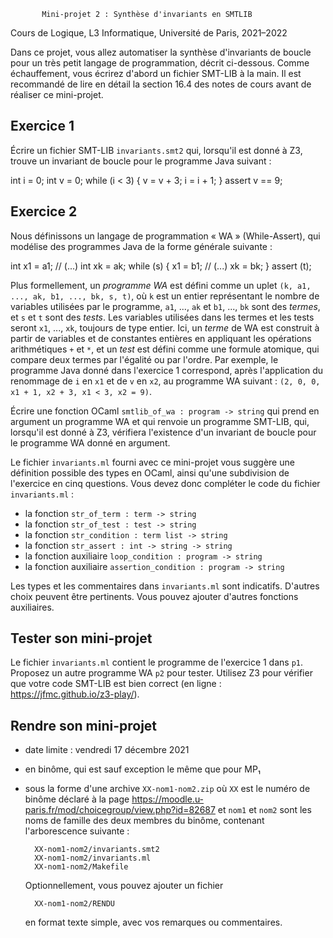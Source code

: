	       Mini-projet 2 : Synthèse d'invariants en SMTLIB

Cours de Logique, L3 Informatique, Université de Paris, 2021–2022

Dans ce projet, vous allez automatiser la synthèse d'invariants de
boucle pour un très petit langage de programmation, décrit
ci-dessous. Comme échauffement, vous écrirez d'abord un fichier
SMT-LIB à la main. Il est recommandé de lire en détail la section 16.4
des notes de cours avant de réaliser ce mini-projet.


Exercice 1
----------

Écrire un fichier SMT-LIB `invariants.smt2` qui, lorsqu'il est donné à
Z3, trouve un invariant de boucle pour le programme Java suivant :

int i = 0;
int v = 0;
while (i < 3) {
    v = v + 3;
    i = i + 1;
}
assert v == 9;


Exercice 2
----------

Nous définissons un langage de programmation « WA » (While-Assert),
qui modélise des programmes Java de la forme générale suivante :

int x1 = a1;
// (...)
int xk = ak;
while (s) {
    x1 = b1;
    // (...)
    xk = bk;
}
assert (t);

Plus formellement, un _programme WA_ est défini comme un uplet `(k,
a1, ..., ak, b1, ..., bk, s, t)`, où `k` est un entier représentant le
nombre de variables utilisées par le programme, `a1`, ..., `ak` et
`b1`, ..., `bk` sont des _termes_, et `s` et `t` sont des _tests_. Les
variables utilisées dans les termes et les tests seront `x1`, ...,
`xk`, toujours de type entier. Ici, un _terme_ de WA est construit à
partir de variables et de constantes entières en appliquant les
opérations arithmétiques `+` et `*`, et un _test_ est défini comme une
formule atomique, qui compare deux termes par l'égalité ou par
l'ordre. Par exemple, le programme Java donné dans l'exercice 1
correspond, après l'application du renommage de `i` en `x1`
et de `v` en `x2`, au programme WA suivant : `(2, 0, 0, x1 + 1, x2 + 3, x1 < 3, x2 = 9)`.

Écrire une fonction OCaml `smtlib_of_wa : program -> string` qui prend
en argument un programme WA et qui renvoie un programme SMT-LIB, qui,
lorsqu'il est donné à Z3, vérifiera l'existence d'un invariant de
boucle pour le programme WA donné en argument.

Le fichier `invariants.ml` fourni avec ce mini-projet vous suggère une
définition possible des types en OCaml, ainsi qu'une subdivision de
l'exercice en cinq questions. Vous devez donc compléter le code du
fichier `invariants.ml` :

 - la fonction `str_of_term : term -> string`
 - la fonction `str_of_test : test -> string`
 - la fonction `str_condition : term list -> string`
 - la fonction `str_assert : int -> string -> string`
 - la fonction auxiliaire `loop_condition : program -> string`
 - la fonction auxiliaire `assertion_condition : program -> string`

Les types et les commentaires dans `invariants.ml` sont
indicatifs. D'autres choix peuvent être pertinents. Vous pouvez
ajouter d'autres fonctions auxiliaires.


Tester son mini-projet
----------------------

Le fichier `invariants.ml` contient le programme de l'exercice 1 dans `p1`. Proposez un autre programme WA `p2` pour tester. Utilisez Z3 pour vérifier que votre code SMT-LIB est bien correct (en ligne : https://jfmc.github.io/z3-play/).


Rendre son mini-projet
----------------------

 - date limite : vendredi 17 décembre 2021
 - en binôme, qui est sauf exception le même que pour MP₁
 - sous la forme d'une archive `XX-nom1-nom2.zip` où `XX` est le
   numéro de binôme déclaré à la page
   https://moodle.u-paris.fr/mod/choicegroup/view.php?id=82687 et
   `nom1` et `nom2` sont les noms de famille des deux membres du
   binôme, contenant l'arborescence suivante :

         XX-nom1-nom2/invariants.smt2
         XX-nom1-nom2/invariants.ml
         XX-nom1-nom2/Makefile

    Optionnellement, vous pouvez ajouter un fichier

         XX-nom1-nom2/RENDU

    en format texte simple, avec vos remarques ou commentaires.
